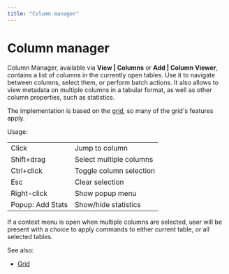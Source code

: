 ```yaml
---
title: "Column manager"
---
```

<!-- SUBTITLE: -->

# Column manager

Column Manager, available via **View | Columns** or **Add | Column Viewer**, contains a list of columns in the currently
open tables. Use it to navigate between columns, select them, or perform batch actions. It also allows to view metadata
on multiple columns in a tabular format, as well as other column properties, such as statistics.

The implementation is based on the [grid](../visualize/viewers/grid.md), so many of the grid's features apply.

Usage:

|                  |                |
|------------------|----------------|
| Click            | Jump to column |
| Shift+drag       | Select multiple columns |
| Ctrl+click       | Toggle column selection |
| Esc              | Clear selection |
| Right-click      | Show popup menu |
| Popup: Add Stats | Show/hide statistics |

If a context menu is open when multiple columns are selected, user will be present with a choice to apply commands to
either current table, or all selected tables.

See also:

* [Grid](../visualize/viewers/grid.md)
